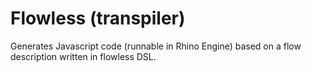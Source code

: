 # Flowless (transpiler)

Generates Javascript code (runnable in Rhino Engine) based on a flow description written in flowless DSL.  
